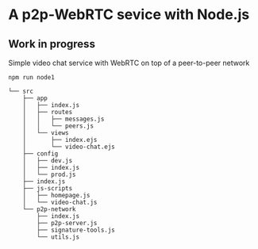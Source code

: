 A p2p-WebRTC sevice with Node.js
=======================================================

## Work in progress

Simple video chat service with WebRTC on top of a peer-to-peer network

```shell
npm run node1
```

```shell
└── src
    ├── app
    │   ├── index.js
    │   ├── routes
    │   │   ├── messages.js
    │   │   └── peers.js
    │   └── views
    │       ├── index.ejs
    │       └── video-chat.ejs
    ├── config
    │   ├── dev.js
    │   ├── index.js
    │   └── prod.js
    ├── index.js
    ├── js-scripts
    │   ├── homepage.js
    │   └── video-chat.js
    └── p2p-network
        ├── index.js
        ├── p2p-server.js
        ├── signature-tools.js
        └── utils.js
```
